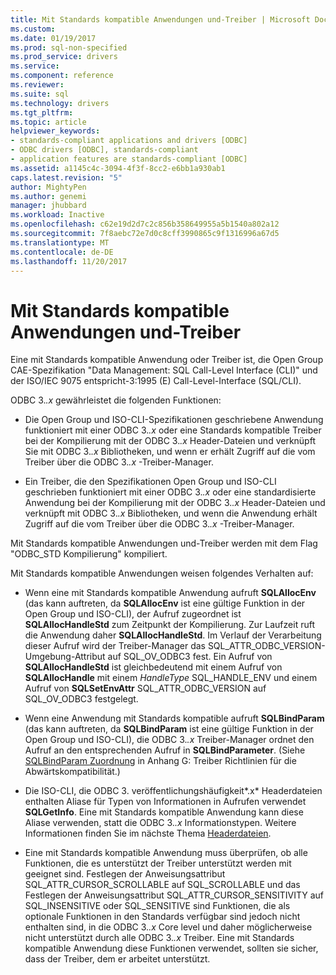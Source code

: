 ```yaml
---
title: Mit Standards kompatible Anwendungen und-Treiber | Microsoft Docs
ms.custom: 
ms.date: 01/19/2017
ms.prod: sql-non-specified
ms.prod_service: drivers
ms.service: 
ms.component: reference
ms.reviewer: 
ms.suite: sql
ms.technology: drivers
ms.tgt_pltfrm: 
ms.topic: article
helpviewer_keywords:
- standards-compliant applications and drivers [ODBC]
- ODBC drivers [ODBC], standards-compliant
- application features are standards-compliant [ODBC]
ms.assetid: a1145c4c-3094-4f3f-8cc2-e6bb1a930ab1
caps.latest.revision: "5"
author: MightyPen
ms.author: genemi
manager: jhubbard
ms.workload: Inactive
ms.openlocfilehash: c62e19d2d7c2c856b358649955a5b1540a802a12
ms.sourcegitcommit: 7f8aebc72e7d0c8cff3990865c9f1316996a67d5
ms.translationtype: MT
ms.contentlocale: de-DE
ms.lasthandoff: 11/20/2017
---
```

# <a name="standards-compliant-applications-and-drivers"></a>Mit Standards kompatible Anwendungen und-Treiber
Eine mit Standards kompatible Anwendung oder Treiber ist, die Open Group CAE-Spezifikation "Data Management: SQL Call-Level Interface (CLI)" und der ISO/IEC 9075 entspricht-3:1995 (E) Call-Level-Interface (SQL/CLI).  
  
 ODBC 3.*.x* gewährleistet die folgenden Funktionen:  
  
-   Die Open Group und ISO-CLI-Spezifikationen geschriebene Anwendung funktioniert mit einer ODBC 3.*.x* oder eine Standards kompatible Treiber bei der Kompilierung mit der ODBC 3.*.x* Header-Dateien und verknüpft Sie mit ODBC 3.*.x* Bibliotheken, und wenn er erhält Zugriff auf die vom Treiber über die ODBC 3.*.x* -Treiber-Manager.  
  
-   Ein Treiber, die den Spezifikationen Open Group und ISO-CLI geschrieben funktioniert mit einer ODBC 3.*.x* oder eine standardisierte Anwendung bei der Kompilierung mit der ODBC 3.*.x* Header-Dateien und verknüpft mit ODBC 3.*.x* Bibliotheken, und wenn die Anwendung erhält Zugriff auf die vom Treiber über die ODBC 3.*.x* -Treiber-Manager.  
  
 Mit Standards kompatible Anwendungen und-Treiber werden mit dem Flag "ODBC_STD Kompilierung" kompiliert.  
  
 Mit Standards kompatible Anwendungen weisen folgendes Verhalten auf:  
  
-   Wenn eine mit Standards kompatible Anwendung aufruft **SQLAllocEnv** (das kann auftreten, da **SQLAllocEnv** ist eine gültige Funktion in der Open Group und ISO-CLI), der Aufruf zugeordnet ist  **SQLAllocHandleStd** zum Zeitpunkt der Kompilierung. Zur Laufzeit ruft die Anwendung daher **SQLAllocHandleStd**. Im Verlauf der Verarbeitung dieser Aufruf wird der Treiber-Manager das SQL_ATTR_ODBC_VERSION-Umgebung-Attribut auf SQL_OV_ODBC3 fest. Ein Aufruf von **SQLAllocHandleStd** ist gleichbedeutend mit einem Aufruf von **SQLAllocHandle** mit einem *HandleType* SQL_HANDLE_ENV und einem Aufruf von **SQLSetEnvAttr** SQL_ATTR_ODBC_VERSION auf SQL_OV_ODBC3 festgelegt.  
  
-   Wenn eine Anwendung mit Standards kompatible aufruft **SQLBindParam** (das kann auftreten, da **SQLBindParam** ist eine gültige Funktion in der Open Group und ISO-CLI), die ODBC 3.*.x* Treiber-Manager ordnet den Aufruf an den entsprechenden Aufruf in **SQLBindParameter**. (Siehe [SQLBindParam Zuordnung](../../../odbc/reference/appendixes/sqlbindparam-mapping.md) in Anhang G: Treiber Richtlinien für die Abwärtskompatibilität.)  
  
-   Die ISO-CLI, die ODBC 3. veröffentlichungshäufigkeit*.x* Headerdateien enthalten Aliase für Typen von Informationen in Aufrufen verwendet **SQLGetInfo**. Eine mit Standards kompatible Anwendung kann diese Aliase verwenden, statt die ODBC 3.*.x* Informationstypen. Weitere Informationen finden Sie im nächste Thema [Headerdateien](../../../odbc/reference/develop-app/header-files.md).  
  
-   Eine mit Standards kompatible Anwendung muss überprüfen, ob alle Funktionen, die es unterstützt der Treiber unterstützt werden mit geeignet sind. Festlegen der Anweisungsattribut SQL_ATTR_CURSOR_SCROLLABLE auf SQL_SCROLLABLE und das Festlegen der Anweisungsattribut SQL_ATTR_CURSOR_SENSITIVITY auf SQL_INSENSITIVE oder SQL_SENSITIVE sind Funktionen, die als optionale Funktionen in den Standards verfügbar sind jedoch nicht enthalten sind, in die ODBC 3.*.x* Core level und daher möglicherweise nicht unterstützt durch alle ODBC 3.*.x* Treiber. Eine mit Standards kompatible Anwendung diese Funktionen verwendet, sollten sie sicher, dass der Treiber, dem er arbeitet unterstützt.
